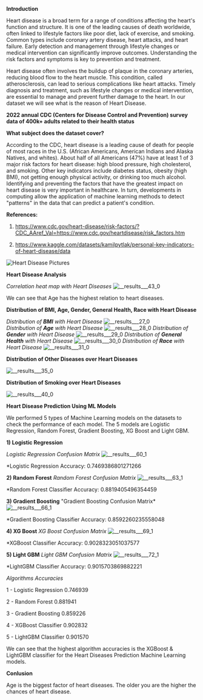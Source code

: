**Introduction**

Heart disease is a broad term for a range of conditions affecting the heart's function and structure. It is one of the leading causes of death worldwide, often linked to lifestyle factors like poor diet, lack of exercise, and smoking. Common types include coronary artery disease, heart attacks, and heart failure. Early detection and management through lifestyle changes or medical intervention can significantly improve outcomes. Understanding the risk factors and symptoms is key to prevention and treatment.

Heart disease often involves the buildup of plaque in the coronary arteries, reducing blood flow to the heart muscle. This condition, called atherosclerosis, can lead to serious complications like heart attacks. Timely diagnosis and treatment, such as lifestyle changes or medical intervention, are essential to manage and prevent further damage to the heart. In our dataset we will see what is the reason of Heart Disease.

**2022 annual CDC (Centers for Disease Control and Prevention) survey data of 400k+ adults related to their health status**

**What subject does the dataset cover?**

According to the CDC, heart disease is a leading cause of death for people of most races in the U.S. (African Americans, American Indians and Alaska Natives, and whites). About half of all Americans (47%) have at least 1 of 3 major risk factors for heart disease: high blood pressure, high cholesterol, and smoking. Other key indicators include diabetes status, obesity (high BMI), not getting enough physical activity, or drinking too much alcohol. Identifying and preventing the factors that have the greatest impact on heart disease is very important in healthcare. In turn, developments in computing allow the application of machine learning methods to detect "patterns" in the data that can predict a patient's condition.

**References:** 

1) https://www.cdc.gov/heart-disease/risk-factors/?CDC_AAref_Val=https://www.cdc.gov/heartdisease/risk_factors.htm
                                                                                                             
                                                                                                               
2) https://www.kaggle.com/datasets/kamilpytlak/personal-key-indicators-of-heart-disease/data

![Heart Disease Pictures](https://github.com/user-attachments/assets/28523e44-f1ba-45e0-bcd3-905a10917610)

**Heart Disease Analysis**

*Correlation heat map with Heart Diseases*
![__results___43_0](https://github.com/user-attachments/assets/8b516c14-3cbc-4bbd-8b8d-301f522569a0)

We can see that Age has the highest relation to heart diseases.


**Distribution of BMI, Age, Gender, General Health, Race with Heart Disease**


*Distribution of **BMI** with Heart Disease*
![__results___27_0](https://github.com/user-attachments/assets/4cd3c46d-617c-43f4-98f3-bd52c06c8b5a)  
*Distribution of **Age** with Heart Disease*
![__results___28_0](https://github.com/user-attachments/assets/a25bcea6-ad77-4bb8-88a1-eeffac533369)
*Distribution of **Gender** with Heart Disease*
![__results___29_0](https://github.com/user-attachments/assets/818738b3-ae9c-420e-ab54-5f5de817f299)
*Distribution of **General Health** with Heart Disease*
![__results___30_0](https://github.com/user-attachments/assets/fe045efc-5ede-4f59-a6f8-aeeb26e5e427)
*Distribution of **Race** with Heart Disease*
![__results___31_0](https://github.com/user-attachments/assets/02a4c44c-425e-4134-84d2-da2b18f3fd15)


**Distribution of Other Diseases over Heart Diseases**

![__results___35_0](https://github.com/user-attachments/assets/956ccec8-de3f-4978-b713-b296ff03b50f)


**Distribution of Smoking over Heart Diseases**

![__results___40_0](https://github.com/user-attachments/assets/16456348-b01a-4e5d-8bac-74c0b750c7c1)

**Heart Disease Prediction Using ML Models**

We performed 5 types of Machine Learning models on the datasets to check the performance of each model. The 5 models are Logistic Regression, Random Forest, Gradient Boosting, XG Boost and Light GBM.

**1) Logistic Regression**

*Logistic Regression Confusion Matrix*
![__results___60_1](https://github.com/user-attachments/assets/9a984e46-291a-4f78-b1ca-cf729a0d1a13)

*Logistic Regression Accuracy: 0.7469386801271266

**2) Random Forest**
*Random Forest Confusion Matrix*
![__results___63_1](https://github.com/user-attachments/assets/3de0d815-9696-41eb-9f0f-c86d6dfa3121)

*Random Forest Classifier Accuracy: 0.8819405496354459

**3) Gradient Boosting**
"Gradient Boosting Confusion Matrix*
![__results___66_1](https://github.com/user-attachments/assets/5cbbc330-a54b-4788-87c8-38fed9d09a45)

*Gradient Boosting Classifier Accuracy: 0.8592260235558048

**4) XG Boost**
*XG Boost Confusion Matrix*
![__results___69_1](https://github.com/user-attachments/assets/bbb1dae6-a54e-4069-98b7-bc8b1181fd00)

*XGBoost Classifier Accuracy: 0.9028323051037577

**5) Light GBM**
*Light GBM Confusion Matrix*
![__results___72_1](https://github.com/user-attachments/assets/5f5afc40-2573-4c57-a2a1-405ac48e18be)

*LightGBM Classifier Accuracy: 0.9015703869882221



*Algorithms	Accuracies*

1 -	Logistic Regression	  0.746939

2	- Random Forest	        0.881941

3	- Gradient Boosting	    0.859226

4	- XGBoost Classifier	  0.902832

5	- LightGBM Classifier	  0.901570


We can see that the highest algorithm accuracies is the XGBoost & LightGBM classifier for the Heart Diseases Prediction Machine Learning models.

**Conlusion**

Age is the biggest factor of heart diseases. The older you are the higher the chances of heart disease.




